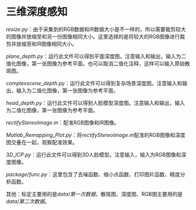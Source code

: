 # 三维深度感知

$resize.py$：由于采集到的RGB数据和IR数据大小是不一样的，所以需要裁剪较大的图像并放缩至和另一份图像相同大小。这里选择的是将较大的RGB图像进行裁剪并放缩至和IR图像相同大小。

$plane\_depth.py$：运行此文件可以得到平面深度图。注意输入和输出，输入为二值化图像，第一张图像为参考平面。也可以取消二值化注释，这样可以输入原始散斑图。

$complexscene\_depth.py$：运行此文件可以得到复杂场景深度图。注意输入和输出，输入为二值化图像，第一张图像为参考平面。

$head\_depth.py$：运行此文件可以得到人脸模型深度图。注意输入和输出，输入为二值化图像，第一张图像为参考平面。

$rectifyStereoImage.m$：配准RGB图像和IR图像。

$Matlab\_Remapping\_Plot.py$：将$rectifyStereoImage.m$配准的RGB图像和深度图交叠在一起，观察配准效果。

$3D\_ICP.py$：运行此文件可以得到3D人脸模型。注意输入，输入为RGB图像和深度图像。

$package/func.py$：这里包含了去噪函数、缩小点函数、打印图片函数、精度分析函数。

其他：标定主要用的是$data/第一次数据$，散斑图、深度图、RGB图主要用的是$data/第二次数据$。